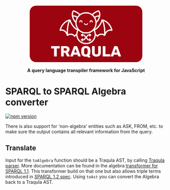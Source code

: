 <p align="center">
    <img alt="Traqula logo" width="70%" style="border-radius: 20px" src="/assets/white-on-red/logo-white-on-red-lettered-social.png">
</p>

<p align="center">
  <strong>A query language transpiler framework for JavaScript</strong>
</p>

# SPARQL to SPARQL Algebra converter

[![npm version](https://badge.fury.io/js/@traqula%2Falgebra-sparql-1-2.svg)](https://www.npmjs.com/package/@traqula/algebra-sparql-1-2)

There is also support for 'non-algebra' entities such as ASK, FROM, etc.
to make sure the output contains all relevant information from the query.

## Translate

Input for the `toAlgebra` function should be a Traqula AST, by calling [Traqula parser](../parser-sparql-1-2).
More documentation can be found in the algebra [transformer for SPARQL 1.1](../algebra-sparql-1-1).
This transformer build on that one but also allows triple terms introduced in [SPARQL 1.2 spec](https://www.w3.org/TR/sparql12-query/).
Using `toAst` you can convert the Algebra  back to a Traqula AST.
